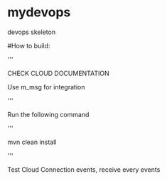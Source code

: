 # mydevops
devops skeleton

#How to build:

'''

CHECK CLOUD DOCUMENTATION

Use m_msg for integration

'''

Run the following command

'''

mvn clean install

'''

Test Cloud Connection events, receive every events
